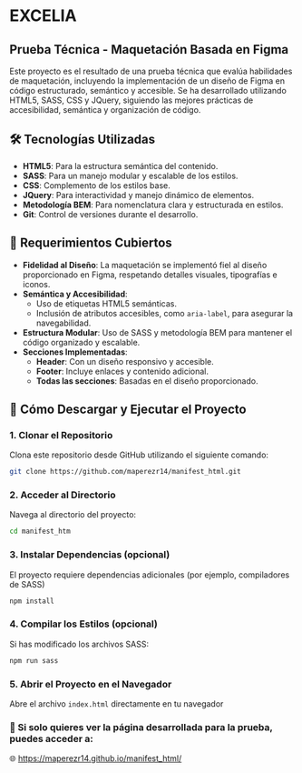 # EXCELIA
## Prueba Técnica - Maquetación Basada en Figma

Este proyecto es el resultado de una prueba técnica que evalúa habilidades de maquetación, incluyendo la implementación de un diseño de Figma en código estructurado, semántico y accesible. Se ha desarrollado utilizando HTML5, SASS, CSS y JQuery, siguiendo las mejores prácticas de accesibilidad, semántica y organización de código.


## 🛠 Tecnologías Utilizadas

- **HTML5**: Para la estructura semántica del contenido.
- **SASS**: Para un manejo modular y escalable de los estilos.
- **CSS**: Complemento de los estilos base.
- **JQuery**: Para interactividad y manejo dinámico de elementos.
- **Metodología BEM**: Para nomenclatura clara y estructurada en estilos.
- **Git**: Control de versiones durante el desarrollo.


## 🎯 Requerimientos Cubiertos

- **Fidelidad al Diseño**: La maquetación se implementó fiel al diseño proporcionado en Figma, respetando detalles visuales, tipografías e iconos.
- **Semántica y Accesibilidad**:
  - Uso de etiquetas HTML5 semánticas.
  - Inclusión de atributos accesibles, como `aria-label`, para asegurar la navegabilidad.
- **Estructura Modular**: Uso de SASS y metodología BEM para mantener el código organizado y escalable.
- **Secciones Implementadas**:
  - **Header**: Con un diseño responsivo y accesible.
  - **Footer**: Incluye enlaces y contenido adicional.
  - **Todas las secciones**: Basadas en el diseño proporcionado.


## 🚀 Cómo Descargar y Ejecutar el Proyecto
### 1. Clonar el Repositorio
Clona este repositorio desde GitHub utilizando el siguiente comando:
```bash
git clone https://github.com/maperezr14/manifest_html.git
```
### 2. Acceder al Directorio
Navega al directorio del proyecto:
```bash
cd manifest_htm
```
### 3. Instalar Dependencias (opcional)
El proyecto requiere dependencias adicionales (por ejemplo, compiladores de SASS)
```bash
npm install
```
### 4. Compilar los Estilos (opcional)
Si has modificado los archivos SASS:
```bash
npm run sass
```
### 5. Abrir el Proyecto en el Navegador
Abre el archivo `index.html` directamente en tu navegador

### 📌 Si solo quieres ver la página desarrollada para la prueba, puedes acceder a:
🌐 https://maperezr14.github.io/manifest_html/